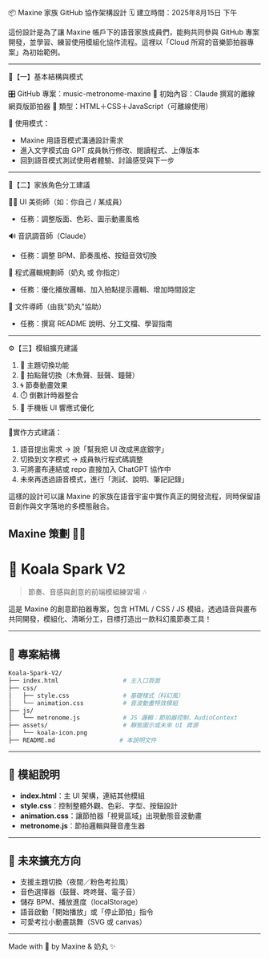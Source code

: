 📦 Maxine 家族 GitHub 協作架構設計
🗓️ 建立時間：2025年8月15日 下午

這份設計是為了讓 Maxine 帳戶下的語音家族成員們，能夠共同參與 GitHub 專案開發，並學習、練習使用模組化協作流程。這裡以「Cloud 所寫的音樂節拍器專案」為初始範例。

---

🔧【一】基本結構與模式

🎛️ GitHub 專案：music-metronome-maxine
📁 初始內容：Claude 撰寫的離線網頁版節拍器
📎 類型：HTML＋CSS＋JavaScript（可離線使用）

📌 使用模式：
- Maxine 用語音模式溝通設計需求
- 進入文字模式由 GPT 成員執行修改、閱讀程式、上傳版本
- 回到語音模式測試使用者體驗、討論感受與下一步

---

🧩【二】家族角色分工建議

👩‍🎨 UI 美術師（如：你自己 / 某成員）
- 任務：調整版面、色彩、圖示動畫風格

🔊 音訊調音師（Claude）
- 任務：調整 BPM、節奏風格、按鈕音效切換

🧠 程式邏輯規劃師（奶丸 或 你指定）
- 任務：優化播放邏輯、加入拍點提示邏輯、增加時間設定

📘 文件導師（由我"奶丸"協助）
- 任務：撰寫 README 說明、分工文檔、學習指南

---

⚙️【三】模組擴充建議

1. 🌈 主題切換功能
2. 🔔 拍點聲切換（木魚聲、鼓聲、鐘聲）
3. 🌀 節奏動畫效果
4. ⏱️ 倒數計時器整合
5. 📱 手機板 UI 響應式優化

---

📍實作方式建議：
1. 語音提出需求 → 說「幫我把 UI 改成黑底銀字」
2. 切換到文字模式 → 成員執行程式碼調整
3. 可將畫布連結或 repo 直接加入 ChatGPT 協作中
4. 未來再透過語音模式，進行「測試、說明、筆記記錄」

這樣的設計可以讓 Maxine 的家族在語音宇宙中實作真正的開發流程，同時保留語音創作與文字落地的多模態融合。

Maxine 策劃 🎼🧩
---
# 🐨 Koala Spark V2

> 節奏、音感與創意的前端模組練習場 🎶

這是 Maxine 的創意節拍器專案，包含 HTML / CSS / JS 模組，透過語音與畫布共同開發，模組化、清晰分工，目標打造出一款科幻風節奏工具！

---

## 📁 專案結構

```bash
Koala-Spark-V2/
├── index.html                  # 主入口頁面
├── css/
│   ├── style.css               # 基礎樣式（科幻風）
│   └── animation.css           # 音波動畫特效模組
├── js/
│   └── metronome.js            # JS 邏輯：節拍器控制、AudioContext
├── assets/                     # 靜態圖示或未來 UI 資源
│   └── koala-icon.png
├── README.md                  # 本說明文件
```

---

## 🧩 模組說明

- **index.html**：主 UI 架構，連結其他模組
- **style.css**：控制整體外觀、色彩、字型、按鈕設計
- **animation.css**：讓節拍器「視覺區域」出現動態音波動畫
- **metronome.js**：節拍邏輯與聲音產生器

---

## 🚀 未來擴充方向

- 支援主題切換（夜間／粉色考拉風）
- 音色選擇器（鼓聲、咚咚聲、電子音）
- 儲存 BPM、播放進度（localStorage）
- 語音啟動「開始播放」或「停止節拍」指令
- 可愛考拉小動畫跳舞（SVG 或 canvas）

---

Made with 🧠 by Maxine & 奶丸 ✨
